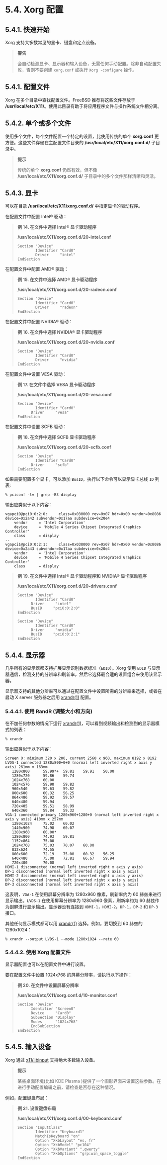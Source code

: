 # 5.4. Xorg 配置

## 5.4.1. 快速开始

Xorg 支持大多数常见的显卡、键盘和定点设备。

> **警告**
>
> 会自动检测显卡、显示器和输入设备，无需任何手动配置。除非自动配置失败，否则不要创建 `xorg.conf` 或执行 `Xorg -configure` 操作。

## 5.4.1. 配置文件

Xorg 在多个目录中查找配置文件。FreeBSD 推荐将这些文件存放于 **/usr/local/etc/X11/**。使用此目录有助于将应用程序文件与操作系统文件相分离。

## 5.4.2. 单个或多个文件

使用多个文件，每个文件配置一个特定的设置，比使用传统的单个 **xorg.conf** 更方便。这些文件存储在主配置文件目录的 **/usr/local/etc/X11/xorg.conf.d/** 子目录中。

> **提示**
>
> 传统的单个 **xorg.conf** 仍然有效，但不像 **/usr/local/etc/X11/xorg.conf.d/** 子目录中的多个文件那样清晰和灵活。

## 5.4.3. 显卡

可以在目录 **/usr/local/etc/X11/xorg.conf.d/** 中指定显卡的驱动程序。

在配置文件中配置 Intel® 驱动：

> **例 14. 在文件中选择 Intel® 显卡驱动程序**
>
> **/usr/local/etc/X11/xorg.conf.d/20-intel.conf**
>
> ```
> Section "Device"
>         Identifier "Card0"
>         Driver     "intel"
> EndSection
> ```

在配置文件中配置 AMD® 驱动：

> **例 15. 在文件中选择 AMD® 显卡驱动程序**
>
> **/usr/local/etc/X11/xorg.conf.d/20-radeon.conf**
>
> ```
> Section "Device"
>         Identifier "Card0"
>         Driver     "radeon"
> EndSection
> ```

在配置文件中配置 NVIDIA® 驱动：

> **例 16. 在文件中选择 NVIDIA® 显卡驱动程序**
>
> **/usr/local/etc/X11/xorg.conf.d/20-nvidia.conf**
>
> ```
> Section "Device"
>         Identifier "Card0"
>         Driver     "nvidia"
> EndSection
> ```

在配置文件中设置 VESA 驱动：

> **例 17. 在文件中选择 VESA 显卡驱动程序**
>
> **/usr/local/etc/X11/xorg.conf.d/20-vesa.conf**
>
> ```
> Section "Device"
>   	  Identifier "Card0"
>       Driver     "vesa"
> EndSection
> ```

在配置文件中设置 SCFB 驱动：

> **例 18. 在文件中选择 SCFB 显卡驱动程序**
>
> **/usr/local/etc/X11/xorg.conf.d/20-scfb.conf**
>
> ```
> Section "Device"
>    	  Identifier "Card0"
>       Driver     "scfb"
> EndSection
> ```

如果需要配置多个显卡，可以添加 `BusID`。执行以下命令可以显示显卡总线 `ID` 列表:

```
% pciconf -lv | grep -B3 display
```

输出应类似于以下内容：

```
vgapci0@pci0:0:2:0:     class=0x030000 rev=0x07 hdr=0x00 vendor=0x8086 device=0x2a42 subvendor=0x17aa subdevice=0x20e4
    vendor     = 'Intel Corporation'
    device     = 'Mobile 4 Series Chipset Integrated Graphics Controller'
    class      = display
--
vgapci1@pci0:0:2:1:     class=0x038000 rev=0x07 hdr=0x00 vendor=0x8086 device=0x2a43 subvendor=0x17aa subdevice=0x20e4
    vendor     = 'Intel Corporation'
    device     = 'Mobile 4 Series Chipset Integrated Graphics Controller'
    class      = display
```

> **例 19. 在文件中选择 Intel® 显卡驱动程序和 NVIDIA® 显卡驱动程序**
>
> **/usr/local/etc/X11/xorg.conf.d/20-drivers.conf**
>
> ```
> Section "Device"
>    	  Identifier "Card0"
>       Driver     "intel"
>       BusID     "pci0:0:2:0"
> EndSection
>
> Section "Device"
>    	  Identifier "Card0"
>       Driver     "nvidia"
>       BusID     "pci0:0:2:1"
> EndSection
> ```

## 5.4.4. 显示器

几乎所有的显示器都支持扩展显示识别数据标准（`EDID`）。Xorg 使用 `EDID` 与显示器通信，检测支持的分辨率和刷新率。然后它选择最合适的设置组合来使用该显示器。

显示器支持的其他分辨率可以通过在配置文件中设置所需的分辨率来选择，或者在启动 X server 服务器之后用 [xrandr(1)](https://man.freebsd.org/cgi/man.cgi?query=xrandr&sektion=1&format=html) 配置。

### 5.4.4.1. 使用 RandR (调整大小和方向)

在不加任何参数的情况下运行 [xrandr(1)](https://man.freebsd.org/cgi/man.cgi?query=xrandr&sektion=1&format=html)，可以看到视频输出和检测到的显示器模式的列表：

```
% xrandr
```

输出应类似于以下内容：

```
Screen 0: minimum 320 x 200, current 2560 x 960, maximum 8192 x 8192
LVDS-1 connected 1280x800+0+0 (normal left inverted right x axis y axis) 261mm x 163mm
   1280x800      59.99*+  59.81    59.91    50.00
   1280x720      59.86    59.74
   1024x768      60.00
   1024x576      59.90    59.82
   960x540       59.63    59.82
   800x600       60.32    56.25
   864x486       59.92    59.57
   640x480       59.94
   720x405       59.51    58.99
   640x360       59.84    59.32
VGA-1 connected primary 1280x960+1280+0 (normal left inverted right x axis y axis) 410mm x 257mm
   1280x1024     75.02    60.02
   1440x900      74.98    60.07
   1280x960      60.00*
   1280x800      74.93    59.81
   1152x864      75.00
   1024x768      75.03    70.07    60.00
   832x624       74.55
   800x600       72.19    75.00    60.32    56.25
   640x480       75.00    72.81    66.67    59.94
   720x400       70.08
HDMI-1 disconnected (normal left inverted right x axis y axis)
DP-1 disconnected (normal left inverted right x axis y axis)
HDMI-2 disconnected (normal left inverted right x axis y axis)
DP-2 disconnected (normal left inverted right x axis y axis)
DP-3 disconnected (normal left inverted right x axis y axis)
```

这表明，`VGA-1` 在使用屏幕分辨率为 1280x960 像素，刷新率约为 60 赫兹来进行显示输出。`LVDS-1` 在使用屏幕分辨率为 1280x960 像素，刷新率约为 60 赫兹作为副屏进行显示输出。显示器没有连接到 `HDMI-1`，`HDMI-2`，`DP-1`，`DP-2` 和 `DP-3` 接口。

其他任何显示模式都可以用 [xrandr(1)](https://man.freebsd.org/cgi/man.cgi?query=xrandr&sektion=1&format=html) 选择。例如，要切换到 60 赫兹的 1280x1024：

```
% xrandr --output LVDS-1 --mode 1280x1024 --rate 60
```

### 5.4.4.2. 使用 Xorg 配置文件

显示器配置也可以在配置文件中进行设置。

要在配置文件中设置 1024x768 的屏幕分辨率，请执行以下操作：

> **例 20. 在文件中设置屏幕分辨率**
>
> **/usr/local/etc/X11/xorg.conf.d/10-monitor.conf**
>
> ```
> Section "Device"
>    	Identifier "Screen0"
>       Device     "Card0"
>       SubSection "Display"
>       Modes      "1024x768"
>       EndSubSection
> EndSection
> ```

## 5.4.5. 输入设备

Xorg 通过 [x11/libinput](https://cgit.freebsd.org/ports/tree/x11/libinput/) 支持绝大多数输入设备。

> **提示**
>
> 某些桌面环境(比如 KDE Plasma )提供了一个图形界面来设置这些参数。在进行手动配置编辑之前，请检查是否存在这种情况。

例如，配置键盘布局：

> **例 21. 设置键盘布局**
>
> **/usr/local/etc/X11/xorg.conf.d/00-keyboard.conf**
>
> ```
> Section "InputClass"
>         Identifier "Keyboard1"
>         MatchIsKeyboard "on"
>         Option "XkbLayout" "es, fr"
>         Option "XkbModel" "pc104"
>         Option "XkbVariant" ",qwerty"
>         Option "XkbOptions" "grp:win_space_toggle"
> EndSection
> ```